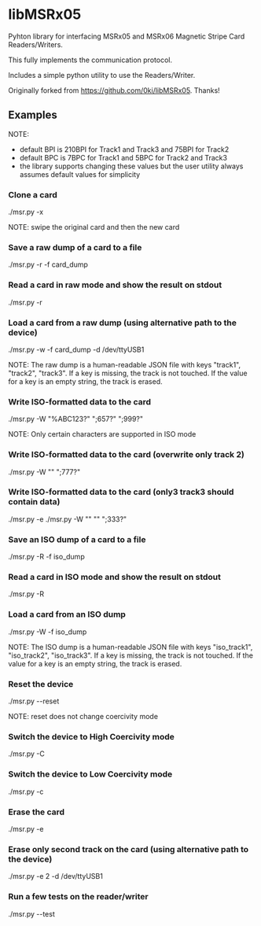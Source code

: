 libMSRx05
======

Pyhton library for interfacing MSRx05 and MSRx06 Magnetic Stripe Card Readers/Writers.

This fully implements the communication protocol.

Includes a simple python utility to use the Readers/Writer.

Originally forked from https://github.com/0ki/libMSRx05. Thanks!

## Examples ##

NOTE: 
- default BPI is 210BPI for Track1 and Track3 and 75BPI for Track2
- default BPC is 7BPC for Track1 and 5BPC for Track2 and Track3
- the library supports changing these values but the user utility
always assumes default values for simplicity

### Clone a card ###
./msr.py -x

NOTE: swipe the original card and then the new card

### Save a raw dump of a card to a file ###
./msr.py -r -f card\_dump

### Read a card in raw mode and show the result on stdout ###
./msr.py -r

### Load a card from a raw dump (using alternative path to the device) ###
./msr.py -w -f card\_dump -d /dev/ttyUSB1

NOTE:
The raw dump is a human-readable JSON file with keys "track1", "track2", "track3".
If a key is missing, the track is not touched. If the value for a key is an empty string,
the track is erased.

### Write ISO-formatted data to the card ###
./msr.py -W "%ABC123?" ";657?" ";999?"

NOTE: Only certain characters are supported in ISO mode

### Write ISO-formatted data to the card (overwrite only track 2) ###
./msr.py -W "" ";777?"

### Write ISO-formatted data to the card (only3 track3 should contain data) ###
./msr.py -e
./msr.py -W "" "" ";333?"

### Save an ISO dump of a card to a file ###
./msr.py -R -f iso\_dump

### Read a card in ISO mode and show the result on stdout ###
./msr.py -R

### Load a card from an ISO dump ###
./msr.py -W -f iso\_dump

NOTE:
The ISO dump is a human-readable JSON file with keys "iso\_track1", "iso\_track2", "iso\_track3".
If a key is missing, the track is not touched. If the value for a key is an empty string,
the track is erased.

### Reset the device ###
./msr.py --reset

NOTE: reset does not change coercivity mode

### Switch the device to High Coercivity mode ###
./msr.py -C

### Switch the device to Low Coercivity mode ###
./msr.py -c

### Erase the card ###
./msr.py -e

### Erase only second track on the card (using alternative path to  the device) ###
./msr.py -e 2 -d /dev/ttyUSB1

### Run a few tests on the reader/writer ###
./msr.py --test

